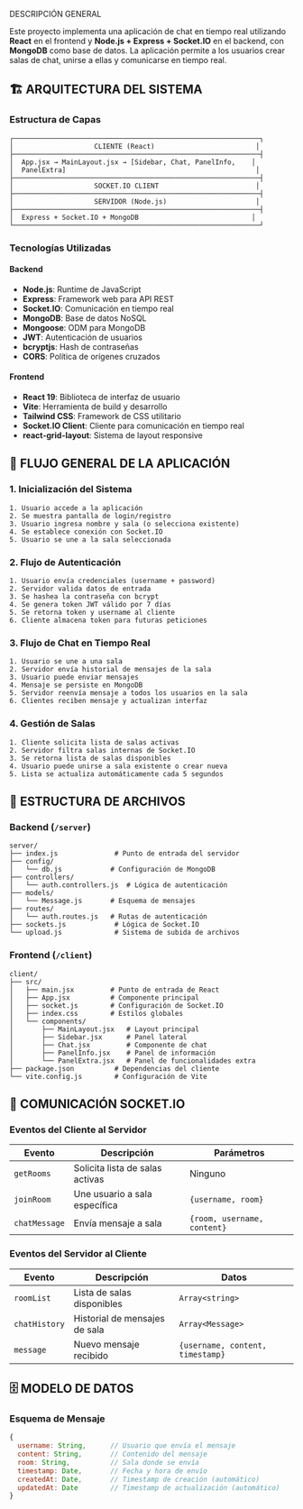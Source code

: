  DESCRIPCIÓN GENERAL

Este proyecto implementa una aplicación de chat en tiempo real utilizando **React** en el frontend y **Node.js + Express + Socket.IO** en el backend, con **MongoDB** como base de datos. La aplicación permite a los usuarios crear salas de chat, unirse a ellas y comunicarse en tiempo real.

## 🏗️ ARQUITECTURA DEL SISTEMA

### Estructura de Capas

```
┌─────────────────────────────────────────────────────────────┐
│                    CLIENTE (React)                         │
├─────────────────────────────────────────────────────────────┤
│  App.jsx → MainLayout.jsx → [Sidebar, Chat, PanelInfo,    │
│  PanelExtra]                                               │
├─────────────────────────────────────────────────────────────┤
│                    SOCKET.IO CLIENT                        │
├─────────────────────────────────────────────────────────────┤
│                    SERVIDOR (Node.js)                      │
├─────────────────────────────────────────────────────────────┤
│  Express + Socket.IO + MongoDB                            │
└─────────────────────────────────────────────────────────────┘
```

### Tecnologías Utilizadas

#### Backend
- **Node.js**: Runtime de JavaScript
- **Express**: Framework web para API REST
- **Socket.IO**: Comunicación en tiempo real
- **MongoDB**: Base de datos NoSQL
- **Mongoose**: ODM para MongoDB
- **JWT**: Autenticación de usuarios
- **bcryptjs**: Hash de contraseñas
- **CORS**: Política de orígenes cruzados

#### Frontend
- **React 19**: Biblioteca de interfaz de usuario
- **Vite**: Herramienta de build y desarrollo
- **Tailwind CSS**: Framework de CSS utilitario
- **Socket.IO Client**: Cliente para comunicación en tiempo real
- **react-grid-layout**: Sistema de layout responsive

## 🔄 FLUJO GENERAL DE LA APLICACIÓN

### 1. Inicialización del Sistema

```
1. Usuario accede a la aplicación
2. Se muestra pantalla de login/registro
3. Usuario ingresa nombre y sala (o selecciona existente)
4. Se establece conexión con Socket.IO
5. Usuario se une a la sala seleccionada
```

### 2. Flujo de Autenticación

```
1. Usuario envía credenciales (username + password)
2. Servidor valida datos de entrada
3. Se hashea la contraseña con bcrypt
4. Se genera token JWT válido por 7 días
5. Se retorna token y username al cliente
6. Cliente almacena token para futuras peticiones
```

### 3. Flujo de Chat en Tiempo Real

```
1. Usuario se une a una sala
2. Servidor envía historial de mensajes de la sala
3. Usuario puede enviar mensajes
4. Mensaje se persiste en MongoDB
5. Servidor reenvía mensaje a todos los usuarios en la sala
6. Clientes reciben mensaje y actualizan interfaz
```

### 4. Gestión de Salas

```
1. Cliente solicita lista de salas activas
2. Servidor filtra salas internas de Socket.IO
3. Se retorna lista de salas disponibles
4. Usuario puede unirse a sala existente o crear nueva
5. Lista se actualiza automáticamente cada 5 segundos
```

## 📁 ESTRUCTURA DE ARCHIVOS

### Backend (`/server`)

```
server/
├── index.js              # Punto de entrada del servidor
├── config/
│   └── db.js            # Configuración de MongoDB
├── controllers/
│   └── auth.controllers.js  # Lógica de autenticación
├── models/
│   └── Message.js       # Esquema de mensajes
├── routes/
│   └── auth.routes.js   # Rutas de autenticación
├── sockets.js            # Lógica de Socket.IO
└── upload.js             # Sistema de subida de archivos
```

### Frontend (`/client`)

```
client/
├── src/
│   ├── main.jsx         # Punto de entrada de React
│   ├── App.jsx          # Componente principal
│   ├── socket.js        # Configuración de Socket.IO
│   ├── index.css        # Estilos globales
│   └── components/
│       ├── MainLayout.jsx   # Layout principal
│       ├── Sidebar.jsx      # Panel lateral
│       ├── Chat.jsx         # Componente de chat
│       ├── PanelInfo.jsx    # Panel de información
│       └── PanelExtra.jsx   # Panel de funcionalidades extra
├── package.json          # Dependencias del cliente
└── vite.config.js        # Configuración de Vite
```

## 🔌 COMUNICACIÓN SOCKET.IO

### Eventos del Cliente al Servidor

| Evento | Descripción | Parámetros |
|--------|-------------|------------|
| `getRooms` | Solicita lista de salas activas | Ninguno |
| `joinRoom` | Une usuario a sala específica | `{username, room}` |
| `chatMessage` | Envía mensaje a sala | `{room, username, content}` |

### Eventos del Servidor al Cliente

| Evento | Descripción | Datos |
|--------|-------------|-------|
| `roomList` | Lista de salas disponibles | `Array<string>` |
| `chatHistory` | Historial de mensajes de sala | `Array<Message>` |
| `message` | Nuevo mensaje recibido | `{username, content, timestamp}` |

## 🗄️ MODELO DE DATOS

### Esquema de Mensaje

```javascript
{
  username: String,      // Usuario que envía el mensaje
  content: String,       // Contenido del mensaje
  room: String,          // Sala donde se envía
  timestamp: Date,       // Fecha y hora de envío
  createdAt: Date,       // Timestamp de creación (automático)
  updatedAt: Date        // Timestamp de actualización (automático)
}
```
